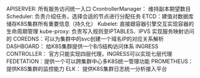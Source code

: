 APISERVER: 所有服务访问统一入口
CrontrollerManager： 维持副本期望数目
Scheduler: 负责介绍任务，选择合适的节点进行分配任务
ETCD：建值对数据库 储存K8S集群所有重要信息（持久化）
Kubelet: 直接跟容器引擎交互实现容器的生命周期管理
kube-proxy: 负责写入规则至IPTABLES、IPVS 实现服务映射访问的
COREDNS：可以为集群中的svc创建一个域名IP的对应关系解析
DASHBOARD： 给K8S集群提供一个B/S结构访问体系
INGRESS CONTROLLER： 官方只能实现四层代理，INGRESS可以实现七层代理
FEDETATION：提供一个可以跨集群中心多K8S统一管理功能
PROMETHEUS：提供K8S集群的监控能力
ELK： 提供K8S集群日志统一分析接入平台
